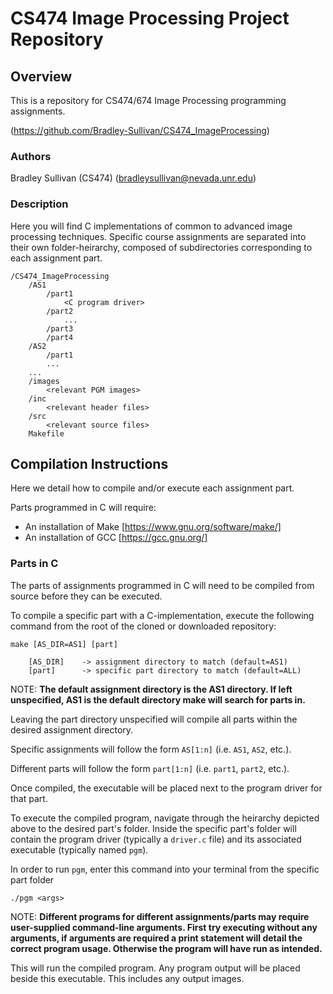 # CS474 Image Processing Project Repository

## Overview

This is a repository for CS474/674 Image Processing programming assignments.

(https://github.com/Bradley-Sullivan/CS474_ImageProcessing)

### Authors

Bradley Sullivan (CS474) (bradleysullivan@nevada.unr.edu)

### Description

Here you will find C implementations of common to advanced image processing techniques. Specific course assignments are separated into their own folder-heirarchy, composed of subdirectories corresponding to each assignment part.
    
    /CS474_ImageProcessing
        /AS1
            /part1
                <C program driver>
            /part2
                ...
            /part3
            /part4
        /AS2
            /part1
            ...
        ...
        /images
            <relevant PGM images>
        /inc
            <relevant header files>
        /src
            <relevant source files>
        Makefile

## Compilation Instructions

Here we detail how to compile and/or execute each assignment part. 

Parts programmed in C will require:
- An installation of Make [https://www.gnu.org/software/make/]
- An installation of GCC [https://gcc.gnu.org/]

### Parts in C

The parts of assignments programmed in C will need to be compiled from source before they can be executed.

To compile a specific part with a C-implementation, execute the following command from the root of the cloned or downloaded repository:

    make [AS_DIR=AS1] [part]

        [AS_DIR]    -> assignment directory to match (default=AS1)
        [part]      -> specific part directory to match (default=ALL)

NOTE: **The default assignment directory is the AS1 directory. If left unspecified, AS1 is the default directory make will search for parts in.**

Leaving the part directory unspecified will compile all parts within the desired assignment directory.

Specific assignments will follow the form `AS[1:n]` (i.e. `AS1`, `AS2`, etc.). 

Different parts will follow the form `part[1:n]` (i.e. `part1`, `part2`, etc.).

Once compiled, the executable will be placed next to the program driver for that part. 

To execute the compiled program, navigate through the heirarchy depicted above to the desired part's folder. Inside the specific part's folder will contain the program driver (typically a `driver.c` file) and its associated executable (typically named `pgm`).

In order to run `pgm`, enter this command into your terminal from the specific part folder

    ./pgm <args>

NOTE: **Different programs for different assignments/parts may require user-supplied command-line arguments. First try executing without any arguments, if arguments are required a print statement will detail the correct program usage. Otherwise the program will have run as intended.**

This will run the compiled program. Any program output will be placed beside this executable. This includes any output images.

